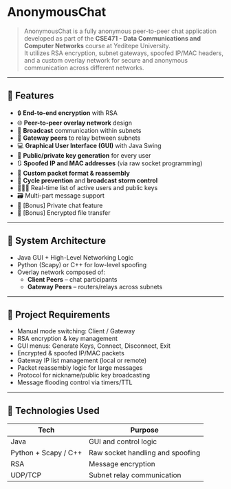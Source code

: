 # AnonymousChat

> AnonymousChat is a fully anonymous peer-to-peer chat application developed as part of the **CSE471 - Data Communications and Computer Networks** course at Yeditepe University.  
> It utilizes RSA encryption, subnet gateways, spoofed IP/MAC headers, and a custom overlay network for secure and anonymous communication across different networks.

---

## 🚀 Features

- 🔒 **End-to-end encryption** with RSA
- 🌐 **Peer-to-peer overlay network** design
- 📶 **Broadcast** communication within subnets
- 🛜 **Gateway peers** to relay between subnets
- 💻 **Graphical User Interface (GUI)** with Java Swing
- 🧠 **Public/private key generation** for every user
- 🔃 **Spoofed IP and MAC addresses** (via raw socket programming)
- 🧱 **Custom packet format & reassembly**
- 🔄 **Cycle prevention** and **broadcast storm control**
- 🧑‍🤝‍🧑 Real-time list of active users and public keys
- 🗃️ Multi-part message support
- 💬 [Bonus] Private chat feature
- 📁 [Bonus] Encrypted file transfer

---

## 🧱 System Architecture

- Java GUI + High-Level Networking Logic
- Python (Scapy) or C++ for low-level spoofing
- Overlay network composed of:
  - **Client Peers** – chat participants
  - **Gateway Peers** – routers/relays across subnets

---

## 🧪 Project Requirements 

- Manual mode switching: Client / Gateway
- RSA encryption & key management
- GUI menus: Generate Keys, Connect, Disconnect, Exit
- Encrypted & spoofed IP/MAC packets
- Gateway IP list management (local or remote)
- Packet reassembly logic for large messages
- Protocol for nickname/public key broadcasting
- Message flooding control via timers/TTL

---

## 🧰 Technologies Used

| Tech | Purpose |
|------|---------|
| Java | GUI and control logic |
| Python + Scapy / C++ | Raw socket handling and spoofing |
| RSA | Message encryption |
| UDP/TCP | Subnet relay communication |